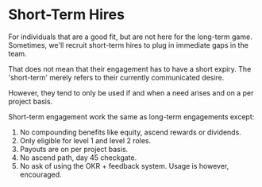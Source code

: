 # Short-Term Hires

For individuals that are a good fit, but are not here for the long-term game. Sometimes, we'll recruit short-term hires to plug in immediate gaps in the team.   
  
That does not mean that their engagement has to have a short expiry. The 'short-term' merely refers to their currently communicated desire.  
  
However, they tend to only be used if and when a need arises and on a per project basis.   
  
Short-term engagement work the same as long-term engagements except:

1. No compounding benefits like equity, ascend rewards or dividends.
2. Only eligible for level 1 and level 2 roles.
3. Payouts are on per project basis.
4. No ascend path, day 45 checkgate.
5. No ask of using the OKR + feedback system. Usage is however, encouraged.  



